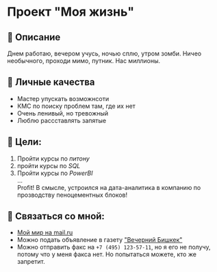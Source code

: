 # Проект "Моя жизнь"
## :wave: Описание
Днем работаю, вечером учусь, ночью сплю, утром зомби. Ничео необычного, проходи мимо, путник. Нас миллионы.

## :nail_care: Личные качества
- Мастер упускать возможнсоти
- КМС по поиску проблем там, где их нет
- Очень ленивый, но тревожный
- Люблю рассставлять запятые

## :hammer: Цели:
1. Пройти курсы по *питону*
2. пройти курсы по *SQL*
3. Пройти курсы по *PowerBI*  
...  
Profit!  В смысле, устроился на дата-аналитика в компанию по прозводству пеноцементных блоков!

## :mag_right: Связаться со мной:
* [Мой мир на mail.ru](https://my.mail.ru/?from=whiteline&utm_source=portal&utm_medium=new_portal_navigation&utm_campaign=my.mail.ru&mt_link_id=v6h9q7&mt_sub1=mail.ru&mt_sub5=583)
* Можно подать объявление в газету ["Вечерний Бишкек"](https://www.vb.kg/)
* Можно отправить факс на `+7 (495) 123-57-11`, но я его не получу, потому что у меня факса нет. Но попытаться можете, кто же запретит.
